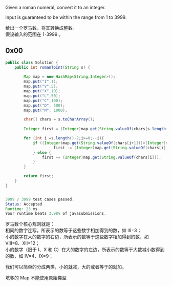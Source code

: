 Given a roman numeral, convert it to an integer.

Input is guaranteed to be within the range from 1 to 3999.

给出一个罗马数，将其转换成整数。  
假设输入的范围在 1-3999 。

## 0x00

```java
public class Solution {
    public int romanToInt(String s) {
        
        Map map = new HashMap<String,Integer>();
        map.put("I",1);
        map.put("V",5);
        map.put("X",10);
        map.put("L",50);
        map.put("C",100);
        map.put("D", 500);
        map.put("M", 1000);

        char[] chars = s.toCharArray();
        
        Integer first = (Integer)map.get(String.valueOf(chars[s.length()-1]));

        for (int i =s.length()-2;i>=0;--i){
            if ((Integer)map.get(String.valueOf(chars[i+1]))>(Integer)map.get(String.valueOf(chars[i]))){
                     first -= (Integer)map.get(String.valueOf(chars[i]));
            } else {
                first += (Integer)map.get(String.valueOf(chars[i]));
            }
        }

        return first;
    }
}


3999 / 3999 test cases passed.
Status: Accepted
Runtime: 23 ms
Your runtime beats 3.98% of javasubmissions.
```

罗马数个核心规则就是：  
相同的数字连写，所表示的数等于这些数字相加得到的数，如 Ⅲ=3；  
小的数字在大的数字的右边，所表示的数等于这些数字相加得到的数，如 Ⅷ=8、Ⅻ=12；  
小的数字（限于 Ⅰ、X 和 C）在大的数字的左边，所表示的数等于大数减小数得到的数，如 Ⅳ=4、Ⅸ=9；  

我们可以简单的分成两类，小的就减，大的或者等于的就加。

坑爹的 Map 不能使用原始类型 
